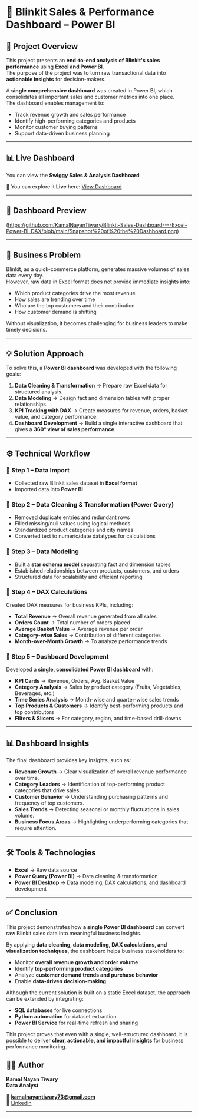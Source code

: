 # 🛒 Blinkit Sales & Performance Dashboard – Power BI  

## 📌 Project Overview  
This project presents an **end-to-end analysis of Blinkit's sales performance** using **Excel and Power BI**.  
The purpose of the project was to turn raw transactional data into **actionable insights** for decision-makers.  

A **single comprehensive dashboard** was created in Power BI, which consolidates all important sales and customer metrics into one place.  
The dashboard enables management to:  
- Track revenue growth and sales performance  
- Identify high-performing categories and products  
- Monitor customer buying patterns  
- Support data-driven business planning  

---

## 📊 Live Dashboard

You can view the **Swiggy Sales & Analysis Dashboard** 

🔗 You can explore it **Live** here: [View Dashboard](https://app.powerbi.com/view?r=eyJrIjoiOWJhNDg0ZTktMTUwNC00OWZiLTg0NDgtOWJjM2VkNTFkMDM1IiwidCI6ImNhZDFhYWU2LTc3MjEtNGE2Yy05ZWM3LWY1MWQ4YTJkYjY5NiJ9)

---

## 📸 Dashboard Preview  
(https://github.com/KamalNayanTiwary/Blinkit-Sales-Dashboard----Excel-Power-BI-DAX/blob/main/Snapshot%20of%20the%20Dashboard.png)

---

## 🎯 Business Problem  
Blinkit, as a quick-commerce platform, generates massive volumes of sales data every day.  
However, raw data in Excel format does not provide immediate insights into:  
- Which product categories drive the most revenue  
- How sales are trending over time  
- Who are the top customers and their contribution  
- How customer demand is shifting  

Without visualization, it becomes challenging for business leaders to make timely decisions.  

---

## 💡 Solution Approach  
To solve this, a **Power BI dashboard** was developed with the following goals:  
1. **Data Cleaning & Transformation** → Prepare raw Excel data for structured analysis.  
2. **Data Modeling** → Design fact and dimension tables with proper relationships.  
3. **KPI Tracking with DAX** → Create measures for revenue, orders, basket value, and category performance.  
4. **Dashboard Development** → Build a single interactive dashboard that gives a **360° view of sales performance**.  

---

## ⚙️ Technical Workflow  

### 🔹 Step 1 – Data Import  
- Collected raw Blinkit sales dataset in **Excel format**  
- Imported data into **Power BI**  

### 🔹 Step 2 – Data Cleaning & Transformation (Power Query)  
- Removed duplicate entries and redundant rows  
- Filled missing/null values using logical methods  
- Standardized product categories and city names  
- Converted text to numeric/date datatypes for calculations  

### 🔹 Step 3 – Data Modeling  
- Built a **star schema model** separating fact and dimension tables  
- Established relationships between products, customers, and orders  
- Structured data for scalability and efficient reporting  

### 🔹 Step 4 – DAX Calculations  
Created DAX measures for business KPIs, including:  
- **Total Revenue** → Overall revenue generated from all sales  
- **Orders Count** → Total number of orders placed  
- **Average Basket Value** → Average revenue per order  
- **Category-wise Sales** → Contribution of different categories  
- **Month-over-Month Growth** → To analyze performance trends  

### 🔹 Step 5 – Dashboard Development  
Developed a **single, consolidated Power BI dashboard** with:  
- **KPI Cards** → Revenue, Orders, Avg. Basket Value  
- **Category Analysis** → Sales by product category (Fruits, Vegetables, Beverages, etc.)  
- **Time Series Analysis** → Month-wise and quarter-wise sales trends  
- **Top Products & Customers** → Identify best-performing products and top contributors  
- **Filters & Slicers** → For category, region, and time-based drill-downs  

---

## 📊 Dashboard Insights  

The final dashboard provides key insights, such as:  
- **Revenue Growth** → Clear visualization of overall revenue performance over time.  
- **Category Leaders** → Identification of top-performing product categories that drive sales.  
- **Customer Behavior** → Understanding purchasing patterns and frequency of top customers.  
- **Sales Trends** → Detecting seasonal or monthly fluctuations in sales volume.  
- **Business Focus Areas** → Highlighting underperforming categories that require attention.  

---

## 🛠️ Tools & Technologies  
- **Excel** → Raw data source  
- **Power Query (Power BI)** → Data cleaning & transformation  
- **Power BI Desktop** → Data modeling, DAX calculations, and dashboard development  

---

## ✅ Conclusion  

This project demonstrates how **a single Power BI dashboard** can convert raw Blinkit sales data into meaningful business insights.  

By applying **data cleaning, data modeling, DAX calculations, and visualization techniques**, the dashboard helps business stakeholders to:  
- Monitor **overall revenue growth and order volume**  
- Identify **top-performing product categories**  
- Analyze **customer demand trends and purchase behavior**  
- Enable **data-driven decision-making**  

Although the current solution is built on a static Excel dataset, the approach can be extended by integrating:  
- **SQL databases** for live connections  
- **Python automation** for dataset extraction  
- **Power BI Service** for real-time refresh and sharing  

This project proves that even with a single, well-structured dashboard, it is possible to deliver **clear, actionable, and impactful insights** for business performance monitoring.  


## 👨‍💻 Author  

**Kamal Nayan Tiwary**  
**Data Analyst**

📧 **kamalnayantiwary73@gmail.com**  
🔗 [LinkedIn](https://www.linkedin.com/in/kamal-nayan-tiwary-2022-2026-/)  

---
